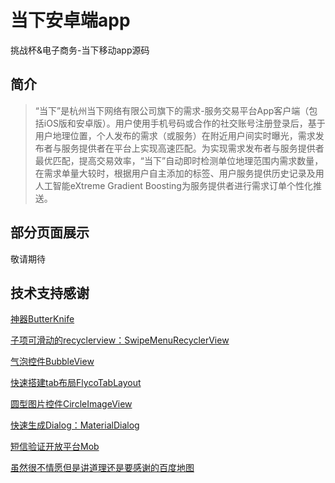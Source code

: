 # 当下安卓端app

挑战杯&amp;电子商务-当下移动app源码
## 简介
> “当下”是杭州当下网络有限公司旗下的需求-服务交易平台App客户端（包括iOS版和安卓版）。用户使用手机号码或合作的社交账号注册登录后，基于用户地理位置，个人发布的需求（或服务）在附近用户间实时曝光，需求发布者与服务提供者在平台上实现高速匹配。为实现需求发布者与服务提供者最优匹配，提高交易效率，“当下”自动即时检测单位地理范围内需求数量，在需求单量大较时，根据用户自主添加的标签、用户服务提供历史记录及用人工智能eXtreme Gradient Boosting为服务提供者进行需求订单个性化推送。

## 部分页面展示
敬请期待

## 技术支持感谢
[神器ButterKnife][1]

[子项可滑动的recyclerview：SwipeMenuRecyclerView][2]

[气泡控件BubbleView][3]

[快速搭建tab布局FlycoTabLayout][4]

[圆型图片控件CircleImageView][5]

[快速生成Dialog：MaterialDialog][6]

[短信验证开放平台Mob][7]

[虽然很不情愿但是讲道理还是要感谢的百度地图][8]


  [1]: https://github.com/JakeWharton/butterknife
  [2]: https://github.com/AItsuki/SwipeMenuRecyclerView
  [3]: https://github.com/lguipeng/BubbleView
  [4]: https://github.com/H07000223/FlycoTabLayout
  [5]: https://github.com/hdodenhof/CircleImageView
  [6]: https://github.com/afollestad/material-dialogs
  [7]: http://sms.mob.com/
  [8]: http://lbsyun.baidu.com/index.php?title=androidsdk
